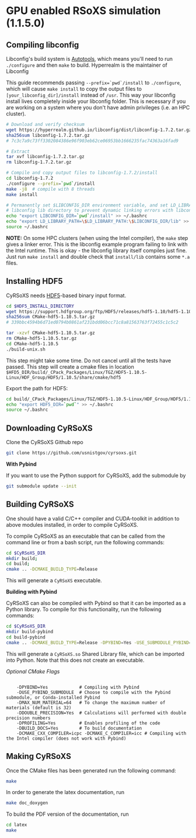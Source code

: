 # GPU enabled RSoXS simulation (1.1.5.0)

## Compiling libconfig

Libconfig's build system is [Autotools](https://www.gnu.org/software/automake/manual/html_node/Autotools-Introduction.html), which means you'll need to run `./configure` and then `make` to build. Hyperrealm is the maintainer of Libconfig

This guide recommends passing ```--prefix=`pwd`/install``` to `./configure`, which will cause `make install` to copy the output files to `[your_libconfig_dir]/install` instead of `/usr`. This way your libconfig install lives completely inside your libconfig folder. This is necessary if you are working on a system where you don't have admin privileges (i.e. an HPC cluster).

```bash
# Download and verify checksum
wget https://hyperrealm.github.io/libconfig/dist/libconfig-1.7.2.tar.gz
sha256sum libconfig-1.7.2.tar.gz
# 7c3c7a9c73ff3302084386e96f903eb62ce06953bb1666235fac74363a16fad9

# Extract
tar xvf libconfig-1.7.2.tar.gz
rm libconfig-1.7.2.tar.gz

# Compile and copy output files to libconfig-1.7.2/install
cd libconfig-1.7.2
./configure --prefix=`pwd`/install
make -j8  # compile with 8 threads
make install

# Permanently set $LIBCONFIG_DIR environment variable, and set LD_LIBRARY_PATH to include the
# libconfig lib directory to prevent dynamic linking errors with libconfig++.so.
echo "export LIBCONFIG_DIR=`pwd`/install" >> ~/.bashrc
echo "export LD_LIBRARY_PATH=\$LD_LIBRARY_PATH:\$LIBCONFIG_DIR/lib" >> ~/.bashrc
source ~/.bashrc
```

**NOTE:** On some HPC clusters (when using the Intel compiler), the `make` step gives a linker error. This is the libconfig example program failing to link with the Intel runtime. This is okay - the libconfig library itself compiles just fine. Just run `make install` and double check that `install/lib` contains some `*.a` files.

## Installing HDF5

CyRSoXS needs [HDF5](https://en.wikipedia.org/wiki/Hierarchical_Data_Format)-based binary input format.

```bash
cd $HDF5_INSTALL_DIRECTORY
wget https://support.hdfgroup.org/ftp/HDF5/releases/hdf5-1.10/hdf5-1.10.5/src/CMake-hdf5-1.10.5.tar.gz
sha256sum CMake-hdf5-1.10.5.tar.gz
# 339bbc4594b6d71ed0794b0861af231bdd06bcc71c8a81563763f72455c1c5c2

tar -xzvf CMake-hdf5-1.10.5.tar.gz
rm CMake-hdf5-1.10.5.tar.gz
cd CMake-hdf5-1.10.5
./build-unix.sh
```
This step might take some time. Do not cancel until all the tests have passed.
This step will create a cmake files in location `$HFD5_DIR/build/_CPack_Packages/Linux/TGZ/HDF5-1.10.5-Linux/HDF_Group/HDF5/1.10.5/share/cmake/hdf5`

Export the path for HDF5:
```bash
cd build/_CPack_Packages/Linux/TGZ/HDF5-1.10.5-Linux/HDF_Group/HDF5/1.10.5/share/cmake/hdf5;
echo "export HDF5_DIR=`pwd`" >> ~/.bashrc
source ~/.bashrc
```


## Downloading CyRSoXS

Clone the CyRSoXS Github repo

```bash
git clone https://github.com/usnistgov/cyrsoxs.git
```

**With Pybind**

If you want to use the Python support for CyRSoXS, add the submodule by

```bash
git submodule update --init
```

## Building CyRSoXS

One should have a valid C/C++ compiler and CUDA-toolkit in addition to above modules installed, in order to
compile CyRSoXS.

To compile CyRSoXS as an executable that can be called from the command line or from a bash script, run the following commands:

```bash
cd $CyRSoXS_DIR
mkdir build;
cd build;
cmake .. -DCMAKE_BUILD_TYPE=Release
```

This will generate a `CyRSoXS` executable.

**Building with Pybind**

CyRSoXS can also be compiled with Pybind so that it can be imported as a Python library. To compile for this functionality, run the following commands:

```bash
cd $CyRSoXS_DIR
mkdir build-pybind
cd build-pybind
cmake .. -DCMAKE_BUILD_TYPE=Release -DPYBIND=Yes -USE_SUBMODULE_PYBIND=Yes
```

This will generate a `CyRSoXS.so` Shared Library file, which can be imported into Python. Note that this does not create an executable.

*Optional CMake Flags*

```console
    
    -DPYBIND=Yes            # Compiling with Pybind
    -DUSE_PYBIND_SUBMODULE  # Choose to compile with the Pybind submodule, or Conda-installed Pybind 
    -DMAX_NUM_MATERIAL=64   # To change the maximum number of materials (default is 32) 
    -DDOUBLE_PRECISION=Yes  # Calculations will performed with double precision numbers
    -DPROFILING=Yes         # Enables profiling of the code
    -DBUILD_DOCS=Yes        # To build documentation
    -DCMAKE_CXX_COMPILER=icpc -DCMAKE_C_COMPILER=icc # Compiling with the Intel compiler (does not work with Pybind)
```

## Making CyRSoXS

Once the CMake files has been generated run the following command:
```bash
make
```

In order to generate the latex documentation, run
```bash
make doc_doxygen
```

To build the PDF version of the documentation, run
```bash
cd latex
make
```
